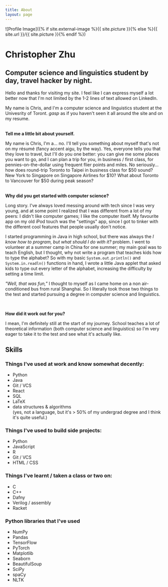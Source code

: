 ```yaml
---
title: About
layout: page
---
```

![Profile Image]({% if site.external-image %}{{ site.picture }}{% else %}{{ site.url }}/{{ site.picture }}{% endif %})

<h1>Christopher Zhu</h1>
<h2>Computer science and linguistics student by day, travel hacker by night. </h2>

<p>
Hello and thanks for visiting my site. I feel like I can express myself a lot better now that I'm not limited by the 1-2 lines of text allowed on LinkedIn. 
	
My name is Chris, and I'm a computer science and linguistics student at the Univesrity of Toront. *gasp* as if you haven't seen it all around the site and on my resume. 

<br>
<b>Tell me a little bit about yourself.</b>

My name is Chris, I'm a... no. I'll tell you something about myself that's not on my résumé (fancy accent aigu, by the way). Yes, everyone tells you that they love to travel, but I'll do you one better: you can give me some places you want to go, and I can plan a trip for you, in business / first class, for pennies-on-the-dollar using frequent flier points and miles. No seriously... how does round-trip Toronto to Taipei in business class for $50 sound? New York to Singapore on Singapore Airlines for $10? What about Toronto to Vancouver for $50 during peak season? 

<br>
<b> Why did you get started with computer science?</b>

Long story. I've always loved messing around with tech since I was very young, and at some point I realized that I was different from a lot of my peers: I didn't like computer games; I like the computer itself. My favourite app on my old iPod touch was the "settings" app, since I got to tinker with the different cool features that people usually don't notice. 

I started programming in Java in high school, but there was always the <i>I know how to program, but what should I do with it?</i> problem. I went to volunteer at a summer camp in China for one summer; my main goal was to teach English, but I thought, why not write a program that teaches kids how to type the alphabet? So with my basic <code>System.out.println()</code> and <code>System.in.readln()</code> functions in hand, I wrote a little Java applet that asked kids to type  out every letter of the alphabet, increasing the difficulty by setting a time limit. 

<i>"Well, that was fun,"</i> I thought to myself as I came home on a non air-conditioned bus from rural Shanghai. So I literally took those two things to the test and started pursuing a degree in computer science and linguistics. 

<br>


<b>How did it work out for you?</b>

I mean, I'm definitely still at the start of my journey. School teaches a lot of theoretical information (both computer science and linguistics) so I'm very eager to take it to the test and see what it's actually like. 

</p>

<h2>Skills</h2>
<h3>Things I've used at work and know somewhat decently: </h3>
	
<ul class="skill-list">
	<li>Python</li>
	<li>Java</li>
	<li>Git / VCS</li>
	<li>React</li>
	<li>SQL</li>
	<li>LaTeX</li>
	<li>data structures & algorithms</li> (yes, not a language, but it's > 50% of my undergrad degree and I think it's quite useful.)
</ul>

<h3> Things I've used to build side projects: </h3>
<ul class="skill-list-2">
	<li>Python</li>
	<li>JavaScript</li>
	<li>R</li>
	<li>Git / VCS</li>
	<li>HTML / CSS</li>
</ul>

<h3> Things I've learnt / taken a class or two on: </h3>
<ul class="skill-list-3">
	<li>C</li>
	<li>C++</li>
	<li>Dafny</li>
	<li>Verilog / assembly</li>
	<li>Racket</li>
</ul>

<h3> Python libraries that I've used </h3>
<ul class="python-lib">
	<li>NumPy</li>
	<li>Pandas</li>
	<li>TensorFlow</li>
	<li>PyTorch</li>
	<li>Matplotlib</li>
	<li>Seaborn</li>
	<li>BeautifulSoup</li>
	<li>SciPy</li>
	<li>spaCy</li>
	<li>NLTK</li>

</ul>

